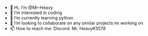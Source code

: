 - 👋 Hi, I’m @Mr-Heavy
- 👀 I’m interested in coding
- 🌱 I’m currently learning python
- 💞️ I’m looking to collaborate on any similar projects im working on
- 📫 How to reach me:
              Discord: Mr. Heavy#3578

<!---
Mr-Heavy/Mr-Heavy is a ✨ special ✨ repository because its `README.md` (this file) appears on your GitHub profile.
You can click the Preview link to take a look at your changes.
--->
